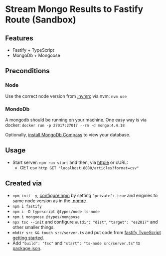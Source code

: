 # Stream Mongo Results to Fastify Route (Sandbox)

## Features

* Fastify + TypeScript
* MongoDb + Mongoose

## Preconditions

### Node

Use the correct node version from [.nvmrc](.nvmrc) via nvm: `nvm use`

### MondoDb

A mongodb should be running on your machine.
One easy way is via docker: `docker run -p 27017:27017 --rm -d mongo:4.4.18`

Optionally, [install MongoDb Compass](https://www.mongodb.com/try/download/compass) to view your database.

## Usage

* Start server: `npm run start` and then, via [httpie](https://httpie.io/) or cURL:
    * GET csv `http GET "localhost:8080/articles?format=csv"`

## Created via

* `npm init -y`, [configure npm](https://docs.npmjs.com/cli/v9/configuring-npm/package-json#private) by setting `"private": true` and engines to same node version as in the [.npmrc](.npmrc)
* `npm i fastify`
* `npm i -D typescript @types/node ts-node`
* `npm i mongoose @types/mongoose`
* `npx tsc --init` and configure `outdir: "dist"`, `"target": "es2017"` and other smaller things.
* `mkdir src && touch src/server.ts` and put code from [fastify TypeScript getting started](https://www.fastify.io/docs/latest/Reference/TypeScript/#getting-started).
* Add `"build": "tsc"` and `"start": "ts-node src/server.ts"` to [package.json](package.json).
